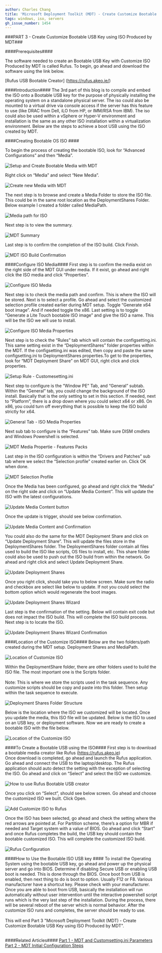```yaml
---
author: Charles Chang
title: 'Microsoft Deployment Toolkit (MDT) - Create Customize Bootable USB Key using ISO Produced by MDT'
tags: windows, iso, servers
gh_issue_number: 1454
---
```


###PART 3 - Create Customize Bootable USB Key using ISO Produced by MDT###

####Prerequisites####

The software needed to create an Bootable USB Key with Customize ISO Produced by MDT is called Rufus. To begin, go ahead and download the software using the link below. 

[Rufus USB Bootable Creator]
(https://rufus.akeo.ie/)

####Introduction####
The 3rd part of this blog is to compile and embed the ISO onto a Bootable USB key for the purpose of physically installing the operating system on a standalone physical server. The iso could also be mounted to a virtual drive via console access if the server has this feature to use (like DRAC from Dell, iLO from HP, or IMM/RSA from IBM). The iso could also be used within a vSphere or Hyper-V environment and installation is the same as any other ISO installation within a virtualization environment. Below are the steps to achieve a boot USB using the ISO created by MDT.

####Creating Bootable OS ISO ####

To begin the process of creating the bootable ISO, look for “Advanced Configurations” and then “Media”. <br><br>
<img src="\blog\2018\09\13\Microsoft-Deployment-Toolkit-Bootable-USB-Key\image49.png" alt="Setup and Create Bootable Media with MDT" />

Right click on “Media” and select “New Media”.<br><br>
<img src="\blog\2018\09\13\Microsoft-Deployment-Toolkit-Bootable-USB-Key\image81.png" alt="Create new Media with MDT" />

The next step is to browse and create a Media Folder to store the ISO file. This could be in the same root location as the DeploymentShares Folder. Below example I created a folder called MediaPath.<br><br>
<img src="\blog\2018\09\13\Microsoft-Deployment-Toolkit-Bootable-USB-Key\image15.png" alt="Media path for ISO" />

Next step is to view the summary.<br><br>
<img src="\blog\2018\09\13\Microsoft-Deployment-Toolkit-Bootable-USB-Key\image34.png" alt="MDT Summary" />

Last step is to confirm the completion of the ISO build. Click Finish.<br><br>
<img src="\blog\2018\09\13\Microsoft-Deployment-Toolkit-Bootable-USB-Key\image63.png" alt="MDT ISO Build Confirmation" />

####Configure ISO Media####
First step is to confirm the media exist on the right side of the MDT GUI under media. If it exist, go ahead and right click the ISO media and click “Properties”.<br><br>
<img src="\blog\2018\09\13\Microsoft-Deployment-Toolkit-Bootable-USB-Key\image14.png" alt="Configure ISO Media" />

Next step is to check the media path and confirm. This is where the ISO will be stored. Next is to select a profile. Go ahead and select the customized selection profile created earlier during MDT setup. Toggle “Generate x64 boot image”. And if needed toggle the x86. Last setting is to toggle “Generate a Lite Touch bootable ISO image” and give the ISO a name. This will be the ISO we will use to install.<br><br>
<img src="\blog\2018\09\13\Microsoft-Deployment-Toolkit-Bootable-USB-Key\image29.png" alt="Configure ISO Media Properties" />

Next step is to check the “Rules” tab which will contain the configsetting.ini. This same setting exist in the “DeploymentShares” folder properties within the MDT. If the configsetting.ini was edited, then copy and paste the same configsetting.ini to DeploymentShares properties.To get to the properties, look for “MDT Deployment Share” on MDT GUI, right click and click properties.<br><br>
<img src="\blog\2018\09\13\Microsoft-Deployment-Toolkit-Bootable-USB-Key\image54.png" alt="Setup Rule - Customesetting.ini" />

Next step to configure is the “Window PE” Tab, and “General” subtab. Within the “General” tab, you could change the background of the ISO install. Basically that is the only setting to set in this section. If needed, next to “Platform”, there is a drop down where you could select x64 or x86. On x86, you could turn off everything that is possible to keep the ISO build strictly for x64.<br><br>
<img src="\blog\2018\09\13\Microsoft-Deployment-Toolkit-Bootable-USB-Key\image37.png" alt="General Tab - ISO Media Properties" />

Next sub tab to configure is the “Features” tab. Make sure DISM cmdlets and Windows Powershell is selected.<br><br>
<img src="\blog\2018\09\13\Microsoft-Deployment-Toolkit-Bootable-USB-Key\image84.png" alt="MDT Media Propertie - Features Packs" />

Last step in the ISO configuration is within the “Drivers and Patches” sub tab where we select the “Selection profile” created earlier on. Click OK when done.<br><br>
<img src="\blog\2018\09\13\Microsoft-Deployment-Toolkit-Bootable-USB-Key\image4.png" alt="MDT Selection Profile" />

Once the Media has been configured, go ahead and right click the “Media” on the right side and click on “Update Media Content”. This will update the ISO with the latest configurations.<br><br>
<img src="\blog\2018\09\13\Microsoft-Deployment-Toolkit-Bootable-USB-Key\image35.png" alt="Update Media Content button" />

Once the update is trigger, should see below confirmation.<br><br>
<img src="\blog\2018\09\13\Microsoft-Deployment-Toolkit-Bootable-USB-Key\image36.png" alt="Update Media Content and Confirmation" />

You could also do the same for the MDT Deployment Share and click on “Update Deployment Share”. This will update the files store in the DeploymentShares folder. The DeploymentShares folder contain all files used to build the ISO like scripts, OS files to install, etc. This share folder could also be used to push out the ISO build from within the network. Go ahead and right click and select Update Deployment Share.<br><br>
<img src="\blog\2018\09\13\Microsoft-Deployment-Toolkit-Bootable-USB-Key\image80.png" alt="Update Deployment Shares" />

Once you right click, should take you to below screen. Make sure the radio and checkbox are select like below to update. If not you could select the bottom option which would regenerate the boot images.<br><br>
<img src="\blog\2018\09\13\Microsoft-Deployment-Toolkit-Bootable-USB-Key\image53.png" alt="Update Deployment Shares Wizard" />

Last step is the confirmation of the setting. Below will contain exit code but does not impact the ISO build. This will complete the ISO build process. Next step is to locate the ISO. <br><br>
<img src="\blog\2018\09\13\Microsoft-Deployment-Toolkit-Bootable-USB-Key\image1.png" alt="Update Deployment Shares Wizard Confirmation" />

####Location of the Customize ISO####
Below are the two folders/path created during the MDT setup. Deployment Shares and MediaPath.<br><br>
<img src="\blog\2018\09\13\Microsoft-Deployment-Toolkit-Bootable-USB-Key\image11.png" alt="Location of Customize ISO" />

Within the DeploymentShare folder, there are other folders used to build the ISO file. The most important one is the Scripts folder. <br><br>
Note: This is where we store the scripts used in the task sequence. Any customize scripts should be copy and paste into this folder. Then setup within the task sequence to execute. <br><br>
<img src="\blog\2018\09\13\Microsoft-Deployment-Toolkit-Bootable-USB-Key\image62.png" alt="Deployment Shares Folder Structure" />

Below is the location where the ISO we customized will be located. Once you update the media, this ISO file will be updated. Below is the ISO to used on an USB key, or deployment software. Now we are ready to create a bootable ISO with the file below.<br><br>
<img src="\blog\2018\09\13\Microsoft-Deployment-Toolkit-Bootable-USB-Key\image59.png" alt="Location of the Customize ISO" />

####To Create a Bootable USB using the ISO####
First step is to download a bootable media creator like Rufus (https://rufus.akeo.ie)<br>
Once download is completed, go ahead and launch the Rufus application. Go ahead and connect the USB to the laptop/desktop. The Rufus application should auto detect the setting with the exception of selecting the ISO. Go ahead and click on “Select” and select the ISO we customize.<br><br>
<img src="\blog\2018\09\13\Microsoft-Deployment-Toolkit-Bootable-USB-Key\image24.png" alt="How to use Rufus Bootable USB creator" />

Once you click on “Select”, should see below screen. Go ahead and choose the customized ISO we built. Click Open.<br><br>
<img src="\blog\2018\09\13\Microsoft-Deployment-Toolkit-Bootable-USB-Key\image68.png" alt="Add Customize ISO to Rufus" />

Once the ISO has been selected, go ahead and check the setting where the red arrows are pointed at. For Partition scheme, there’s a option for MBR if needed and Target system with a value of BIOS. Go ahead and click “Start” and once Rufus completes the build, the USB key should contain the bootable customized ISO. This will complete the customized ISO build.<br><br>
<img src="\blog\2018\09\13\Microsoft-Deployment-Toolkit-Bootable-USB-Key\image41.png" alt="Rufus Configuration" />

####How to Use the Bootable ISO USB key ####
To install the Operating System using the bootable USB key, go ahead and power up the physical server and go into BIOS. Determine if disabling Secure USB or enabling USB boot is needed. This is done through the BIOS. Once boot from USB is enabled, then next thing to do is boot to option. Usually F12 or F8. Various manufacturer have a shortcut key. Please check with your manufacturer. Once you are able to boot from USB, basically the installation will run automatically without user intervention until the interactive powershell script runs which is the very last step of the installation. During the process, there will be several reboot of the server which is normal behavior. After the customize ISO runs and completes, the server should be ready to use.<br><br>
This will end Part 3 "Microsoft Deployment Toolkit (MDT) - Create Customize Bootable USB Key using ISO Produced by MDT". <br><br>

####Related Articles####
<A href=/blog/2018/09/11/Microsoft-Deployment-Toolkit-Customsettingini.html.md>Part 1 - MDT and Customsetting.ini Parameters</a><br>
<A href=/blog/2018/09/12/Microsoft-Deployment-Toolkit-Bootable-USB-Key.html.md>Part 2 - MDT Initial Configuration Steps</a>